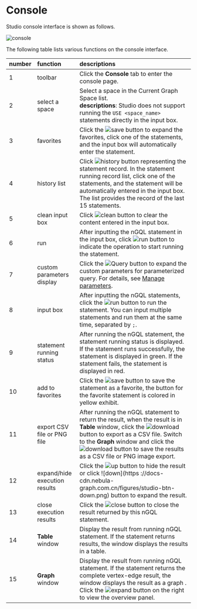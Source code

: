 # Console

Studio console interface is shown as follows.

![console](https://docs-cdn.nebula-graph.com.cn/figures/st-ug-015-en.png)

The following table lists various functions on the console interface.

| number  |  function | descriptions  |
| :-- | :--|   :--   |
|  1  |  toolbar  |  Click the **Console** tab to enter the console page.  |
|  2  |  select a space  | Select a space in the Current Graph Space list. <br/> **descriptions**: Studio does not support running the `USE <space_name>` statements directly in the input box.  |
|  3  | favorites | Click the ![save](https://docs-cdn.nebula-graph.com.cn/figures/studio-btn-save.png) button to expand the favorites, click one of the statements, and the input box will automatically enter the statement. |
|  4  |  history list   |  Click ![history](https://docs-cdn.nebula-graph.com.cn/figures/studio-btn-history.png) button representing the statement record. In the statement running record list, click one of the statements, and the statement will be automatically entered in the input box. The list provides the record of the last 15 statements.  |
|  5  |  clean input box  | Click ![clean](https://docs-cdn.nebula-graph.com.cn/figures/studio-btn-clear.png) button to clear the content entered in the input box.  |
|  6  |  run   |  After inputting the nGQL statement in the input box, click ![run](https://docs-cdn.nebula-graph.com.cn/figures/studio-btn-play.png) button to indicate the operation to start running the statement.  |
|  7  |  custom parameters display   | Click the ![Query](https://docs-cdn.nebula-graph.com.cn/figures/down.png) button to expand the custom parameters for parameterized query. For details, see [Manage parameters](../../nebula-console.md).|
|  8  |  input box   |  After inputting the nGQL statements, click the ![run](https://docs-cdn.nebula-graph.com.cn/figures/studio-btn-play.png) button to run the statement. You can input multiple statements and run them at the same time, separated by `;`. |
|  9  |  statement running status   |  After running the nGQL statement, the statement running status is displayed. If the statement runs successfully, the statement is displayed in green. If the statement fails, the statement is displayed in red.   |
|  10  | add to favorites | Click the ![save](https://docs-cdn.nebula-graph.com.cn/figures/studio-btn-save.png) button to save the statement as a favorite, the button for the favorite statement is colored in yellow exhibit.|
|  11  |  export CSV file or PNG file |  After running the nGQL statement to return the result, when the result is in **Table** window, click the ![download](https://docs-cdn.nebula-graph.com.cn/figures/studio-btn-download.png) button to export as a CSV file. Switch to the **Graph** window and click the ![download](https://docs-cdn.nebula-graph.com.cn/figures/studio-btn-download.png) button to save the results as a CSV file or PNG image export. |
|  12  |  expand/hide execution results  | Click the ![up](https://docs-cdn.nebula-graph.com.cn/figures/studio-btn-up.png) button to hide the result or click ![down](https ://docs-cdn.nebula-graph.com.cn/figures/studio-btn-down.png) button to expand the result. |
|  13  |  close execution results | Click the ![close](https://docs-cdn.nebula-graph.com.cn/figures/studio-btn-close.png) button to close the result returned by this nGQL statement. |
|  14  |  **Table** window | Display the result from running nGQL statement. If the statement returns results, the window displays the results in a table. |
|  15  |  **Graph** window | Display the result from running nGQL statement. If the statement returns the complete vertex-edge result, the window displays the result as a graph . Click the ![expand](https://docs-cdn.nebula-graph.com.cn/figures/studio-btn-back.png) button on the right to view the overview panel. |